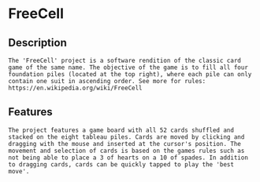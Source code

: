 # FreeCell
## Description
    The 'FreeCell' project is a software rendition of the classic card game of the same name. The objective of the game is to fill all four foundation piles (located at the top right), where each pile can only contain one suit in ascending order. See more for rules: https://en.wikipedia.org/wiki/FreeCell

## Features
    The project features a game board with all 52 cards shuffled and stacked on the eight tableau piles. Cards are moved by clicking and dragging with the mouse and inserted at the cursor's position. The movement and selection of cards is based on the games rules such as not being able to place a 3 of hearts on a 10 of spades. In addition to dragging cards, cards can be quickly tapped to play the 'best move'.


